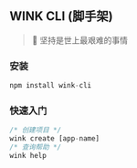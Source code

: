 ## WINK CLI  (脚手架)

> 🙁 坚持是世上最艰难的事情

### 安装

```javascript
npm install wink-cli 
```

### 快速入门

```javascript
/* 创建项目 */
wink create [app-name] 
/* 查询帮助 */
wink help
```